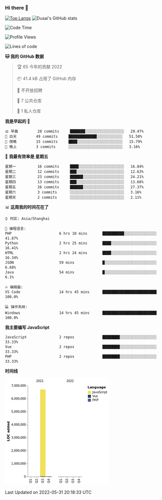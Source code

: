 ### Hi there 👋

<!--
**SQSora/SQSora** is a ✨ _special_ ✨ repository because its `README.md` (this file) appears on your GitHub profile.

Here are some ideas to get you started:

- 🔭 I’m currently working on ...
- 🌱 I’m currently learning ...
- 👯 I’m looking to collaborate on ...
- 🤔 I’m looking for help with ...
- 💬 Ask me about ...
- 📫 How to reach me: ...
- 😄 Pronouns: ...
- ⚡ Fun fact: ...
-->
[![Top Langs](https://github-readme-stats.vercel.app/api/top-langs/?username=anuraghazra&layout=compact)](https://github.com/anuraghazra/github-readme-stats)
![Dusai's GitHub stats](https://github-readme-stats.vercel.app/api?username=SQSora&show_icons=true&include_all_commits=true&bg_color=90,FF6699,DDA0DD,66FFFF&locale=cn&icon_color=00FFFF&title_color=54FF9F&text_color=00FFFF&card_width=14)

<!--START_SECTION:waka-->
![Code Time](http://img.shields.io/badge/Code%20Time-0%20secs-blue)

![Profile Views](http://img.shields.io/badge/%E4%B8%AA%E4%BA%BA%E5%B0%81%E9%9D%A2%E8%A7%82%E7%9C%8B%E6%AC%A1%E6%95%B0-81-blue)

![Lines of code](https://img.shields.io/badge/%E4%BB%8E%E3%80%8C%E4%BD%A0%E5%A5%BD%E4%B8%96%E7%95%8C%E3%80%8D%E6%88%91%E5%B7%B2%E7%BB%8F%E5%86%99%E4%BA%86-7%20Million%20%E8%A1%8C%E4%BB%A3%E7%A0%81-blue)

**🐱 我的 GitHub 数据** 

> 🏆 65 今年的贡献 2022
 > 
> 📦 41.4 kB 占用了 GitHub 内存 
 > 
> 🚫 不开放招聘
 > 
> 📜 7 公共仓库 
 > 
> 🔑 1 私人仓库 
 > 
**我是早起的 🐤** 

```text
🌞 早晨         28 commits     ███████░░░░░░░░░░░░░░░░░░   29.47% 
🌆 白天         49 commits     █████████████░░░░░░░░░░░░   51.58% 
🌃 傍晚         15 commits     ████░░░░░░░░░░░░░░░░░░░░░   15.79% 
🌙 晚上         3 commits      ░░░░░░░░░░░░░░░░░░░░░░░░░   3.16%

```
📅 **我最有效率是 星期五** 

```text
星期一          16 commits     ████░░░░░░░░░░░░░░░░░░░░░   16.84% 
星期二          12 commits     ███░░░░░░░░░░░░░░░░░░░░░░   12.63% 
星期三          23 commits     ██████░░░░░░░░░░░░░░░░░░░   24.21% 
星期四          13 commits     ███░░░░░░░░░░░░░░░░░░░░░░   13.68% 
星期五          26 commits     ██████░░░░░░░░░░░░░░░░░░░   27.37% 
星期六          3 commits      ░░░░░░░░░░░░░░░░░░░░░░░░░   3.16% 
星期天          2 commits      ░░░░░░░░░░░░░░░░░░░░░░░░░   2.11%

```


📊 **这周我的时间花在了** 

```text
⌚︎ 时区: Asia/Shanghai

💬 编程语言: 
PHP                      6 hrs 10 mins       ██████████░░░░░░░░░░░░░░░   41.87% 
Python                   2 hrs 25 mins       ████░░░░░░░░░░░░░░░░░░░░░   16.41% 
HTML                     2 hrs 24 mins       ████░░░░░░░░░░░░░░░░░░░░░   16.34% 
JSON                     59 mins             █░░░░░░░░░░░░░░░░░░░░░░░░   6.68% 
Java                     54 mins             █░░░░░░░░░░░░░░░░░░░░░░░░   6.1%

🔥 编辑器: 
VS Code                  14 hrs 45 mins      █████████████████████████   100.0%

💻 操作系统: 
Windows                  14 hrs 45 mins      █████████████████████████   100.0%

```

**我主要编写 JavaScript** 

```text
JavaScript               2 repos             ████████░░░░░░░░░░░░░░░░░   33.33% 
Vue                      2 repos             ████████░░░░░░░░░░░░░░░░░   33.33% 
PHP                      2 repos             ████████░░░░░░░░░░░░░░░░░   33.33%

```


**时间线**

![Chart not found](https://raw.githubusercontent.com/SQSora/SQSora/main/charts/bar_graph.png) 


 Last Updated on 2022-05-31 20:18:33 UTC
<!--END_SECTION:waka-->
